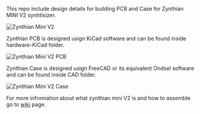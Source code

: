 This repo include design details for building PCB and Case for Zynthian MINI V2 synhtisizer. 

![Zynthian Mini V2](https://github.com/sstojos/zynthian-mini/blob/main/resources/zynthian_mini_v2_top.png)

Zynthian PCB is designed usign KiCad software and can be found  inside hardware-KiCad folder. 

![Zynthian Mini V2 PCB](https://github.com/sstojos/zynthian-mini/blob/main/resources/pcb_back.png)

Zynthian Case is designed usign FreeCAD or its equivalent Ondsel software and can be found inside CAD folder.

![Zynthian Mini V2 Case](https://github.com/sstojos/zynthian-mini/blob/main/resources/case_top.png)

For more infromation about what zynthian mini V2 is and how to assemble go to [wiki](https://github.com/sstojos/zynthian-mini/wiki) page. 

